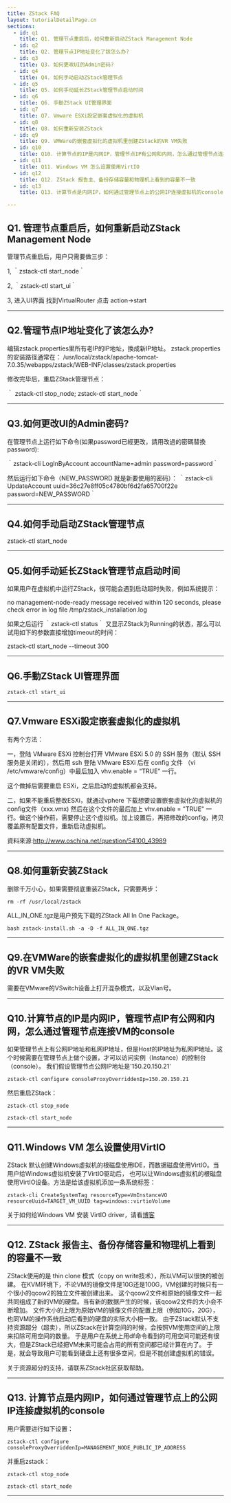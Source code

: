 ```yaml
---
title: ZStack FAQ
layout: tutorialDetailPage.cn 
sections:
  - id: q1
    title: Q1. 管理节点重启后，如何重新启动ZStack Management Node
  - id: q2
    title: Q2. 管理节点IP地址变化了該怎么办?
  - id: q3
    title: Q3. 如何更改UI的Admin密码?
  - id: q4
    title: Q4. 如何手动启动ZStack管理节点
  - id: q5
    title: Q5. 如何手动延长ZStack管理节点启动时间
  - id: q6
    title: Q6. 手動ZStack UI管理界面
  - id: q7
    title: Q7. Vmware ESXi設定嵌套虚拟化的虚拟机
  - id: q8
    title: Q8. 如何重新安装ZStack
  - id: q9
    title: Q9. VMWare的嵌套虚拟化的虚拟机里创建ZStack的VR VM失败
  - id: q10
    title: Q10. 计算节点的IP是内网IP，管理节点IP有公网和内网，怎么通过管理节点连接VM的console
  - id: q11
    title: Q11. Windows VM 怎么设置使用VirtIO
  - id: q12
    title: Q12. ZStack 报告主、备份存储容量和物理机上看到的容量不一致
  - id: q13
    title: Q13. 计算节点是内网IP，如何通过管理节点上的公网IP连接虚拟机的console 

---
```


<h2 id='q1'> Q1. 管理节点重启后，如何重新启动ZStack Management Node </h2>

管理节点重启后，用户只需要做三步：

1, ｀zstack-ctl start_node｀

2, ｀zstack-ctl start_ui｀

3, 进入UI界面 找到VirtualRouter 点击 action->start

---

<h2 id='q2'> Q2.管理节点IP地址变化了该怎么办? </h2>

编辑zstack.properties里所有老IP的IP地址，換成新IP地址。 zstack.properties的安装路径通常在：
/usr/local/zstack/apache-tomcat-7.0.35/webapps/zstack/WEB-INF/classes/zstack.properties

修改完毕后，重启ZStack管理节点：

｀ zstack-ctl stop_node; zstack-ctl start_node｀

---

<h2 id='q3'>Q3.如何更改UI的Admin密码? </h2>

在管理节点上运行如下命令(如果password已經更改，請用改過的密碼替換password):

｀zstack-cli LogInByAccount accountName=admin password=password｀

然后运行如下命令（NEW_PASSWORD 就是新要使用的密码）：
｀zstack-cli UpdateAccount uuid=36c27e8ff05c4780bf6d2fa65700f22e password=NEW_PASSWORD｀

---

<h2 id='q4'>Q4.如何手动启动ZStack管理节点</h2>

zstack-ctl start_node

---

<h2 id='q5'>Q5.如何手动延长ZStack管理节点启动时间</h2>

如果用户在虚拟机中运行ZStack，很可能会遇到启动超时失败，例如系统提示：

no management-node-ready message received within 120 seconds, please check error in log file /tmp/zstack_installation.log

如果之后运行 ｀zstack-ctl status｀ 又显示ZStack为Running的状态，那么可以试用如下的参数直接增加timeout的时间：

zstack-ctl start_node --timeout 300

---

<h2 id='q6'>Q6.手動ZStack UI管理界面</h2>

`zstack-ctl start_ui`

---

<h2 id='q7'>Q7.Vmware ESXi設定嵌套虚拟化的虚拟机</h2>

有两个方法：

一，登陆 VMware ESXi 控制台打开 VMware ESXi 5.0 的 SSH 服务（默认 SSH 服务是关闭的），然后用 ssh 登陆 VMware ESXi 后在 config 文件 （vi /etc/vmware/config）中最后加入 vhv.enable = “TRUE” 一行。

这个做掉后需要重启 ESXi，之后启动的虚拟机都会支持。

二，如果不能重启整改ESXi，就通过vphere 下载想要设置嵌套虚拟化的虚拟机的 config文件（xxx.vmx) 然后在这个文件的最后加上 vhv.enable = "TRUE" 一行。做这个操作前，需要停止这个虚拟机。加上设置后，再把修改的config，拷贝覆盖原有配置文件，重新启动虚拟机。

資料來源:http://www.oschina.net/question/54100_43989

---

<h2 id='q8'>Q8.如何重新安装ZStack</h2>
 
删除千万小心，如果需要彻底重装ZStack，只需要两步：

`rm -rf /usr/local/zstack`

ALL_IN_ONE.tgz是用户预先下载的ZStack All In One Package。

`bash zstack-install.sh -a -D -f ALL_IN_ONE.tgz`

---

<h2 id='q9'>Q9.在VMWare的嵌套虚拟化的虚拟机里创建ZStack的VR VM失败</h2>

需要在VMware的VSwitch设备上打开混杂模式，以及Vlan号。

---

<h2 id='q10'> Q10.计算节点的IP是内网IP，管理节点IP有公网和内网，怎么通过管理节点连接VM的console</h2>

如果管理节点上有公网IP地址和私网IP地址，但是Host的IP地址为私网IP地址。这个时候需要在管理节点上做个设置，才可以访问实例（Instance）的控制台（console）。
我们假设管理节点公网IP地址是'150.20.150.21'

`zstack-ctl configure consoleProxyOverriddenIp=150.20.150.21`

然后重启ZStack：

`zstack-ctl stop_node`

`zstack-ctl start_node`

---

<h2 id='q11'> Q11.Windows VM 怎么设置使用VirtIO </h2>

ZStack 默认创建Windows虚拟机的根磁盘使用IDE，而数据磁盘使用VirtIO。当用户给Windows虚拟机安装了VirtIO驱动后，
也可以让Windows虚拟机的根磁盘使用VirtIO设备。方法是给该虚拟机添加一条系统标签：

`zstack-cli CreateSystemTag resourceType=VmInstanceVO resourceUuid=TARGET_VM_UUID tag=windows::virtioVolume`

关于如何给Windows VM 安装 VirtIO driver，请看[博客](/cn_blog/install-virtio-for-windows.html)

---

<h2 id='q12'> Q12. ZStack 报告主、备份存储容量和物理机上看到的容量不一致</h2>

ZStack使用的是 thin clone 模式（copy on write技术），所以VM可以很快的被创建。
在KVM环境下，不论VM的镜像文件是10G还是100G，VM创建的时候只有一个很小的qcow2的独立文件被创建出来。
这个qcow2文件和原始的镜像文件一起共同组成了新的VM的硬盘。当有新的数据产生的时候，该qcow2文件的大小会不断增加。
文件大小的上限为原始VM的镜像文件的配置上限（例如10G，20G），也同VM的操作系统启动后看到的硬盘的实际大小相一致。
由于ZStack默认不支持资源超分（超卖），所以ZStack在计算空间的时候，会按照VM使用空间的上限来扣除可用空间的数量。
于是用户在系统上用df命令看到的可用空间可能还有很大，但是ZStack已经把VM未来可能会占用的所有空间都已经计算在内了。
于是，就会导致用户可能看到硬盘上还有很多空间，但是不能创建虚拟机的错误。

关于资源超分的支持，请联系ZStack社区获取帮助。

---

<h2 id='q13'> Q13. 计算节点是内网IP，如何通过管理节点上的公网IP连接虚拟机的console </h2>

用户需要进行如下设置：

`zstack-ctl configure consoleProxyOverriddenIp=MANAGEMENT_NODE_PUBLIC_IP_ADDRESS`

并重启zstack：

`zstack-ctl stop_node`

`zstack-ctl start_node`

---

